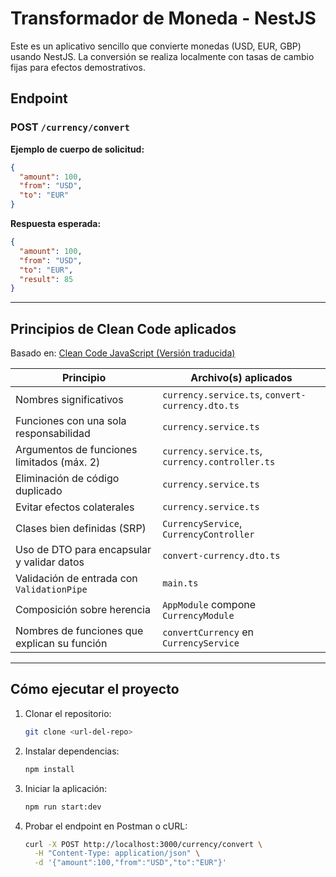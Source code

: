 # Transformador de Moneda - NestJS

Este es un aplicativo sencillo que convierte monedas (USD, EUR, GBP) usando NestJS. La conversión se realiza localmente con tasas de cambio fijas para efectos demostrativos.

## Endpoint

### POST `/currency/convert`

**Ejemplo de cuerpo de solicitud:**

```json
{
  "amount": 100,
  "from": "USD",
  "to": "EUR"
}
```

**Respuesta esperada:**

```json
{
  "amount": 100,
  "from": "USD",
  "to": "EUR",
  "result": 85
}
```

---

## Principios de Clean Code aplicados

Basado en: [Clean Code JavaScript (Versión traducida)](https://github.com/andersontr15/clean-code-javascript-es)

| Principio                                    | Archivo(s) aplicados                             |
| -------------------------------------------- | ------------------------------------------------ |
| Nombres significativos                       | `currency.service.ts`, `convert-currency.dto.ts` |
| Funciones con una sola responsabilidad       | `currency.service.ts`                            |
| Argumentos de funciones limitados (máx. 2)   | `currency.service.ts`, `currency.controller.ts`  |
| Eliminación de código duplicado              | `currency.service.ts`                            |
| Evitar efectos colaterales                   | `currency.service.ts`                            |
| Clases bien definidas (SRP)                  | `CurrencyService`, `CurrencyController`          |
| Uso de DTO para encapsular y validar datos   | `convert-currency.dto.ts`                        |
| Validación de entrada con `ValidationPipe`   | `main.ts`                                        |
| Composición sobre herencia                   | `AppModule` compone `CurrencyModule`             |
| Nombres de funciones que explican su función | `convertCurrency` en `CurrencyService`           |

---

## Cómo ejecutar el proyecto

1. Clonar el repositorio:

   ```bash
   git clone <url-del-repo>
   ```

2. Instalar dependencias:

   ```bash
   npm install
   ```

3. Iniciar la aplicación:

   ```bash
   npm run start:dev
   ```

4. Probar el endpoint en Postman o cURL:

   ```bash
   curl -X POST http://localhost:3000/currency/convert \
     -H "Content-Type: application/json" \
     -d '{"amount":100,"from":"USD","to":"EUR"}'
   ```
